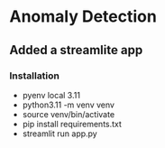 # Anomaly Detection

## Added a streamlite app

### Installation

* pyenv local 3.11
* python3.11 -m venv venv
* source venv/bin/activate
* pip install requirements.txt
* streamlit run app.py
